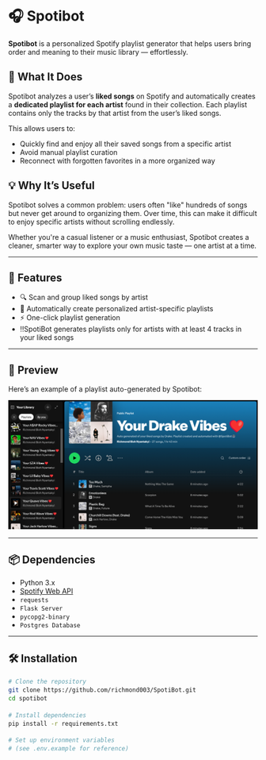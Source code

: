 # 🎧 Spotibot

**Spotibot** is a personalized Spotify playlist generator that helps users bring order and meaning to their music library — effortlessly.

## 🧠 What It Does

Spotibot analyzes a user’s **liked songs** on Spotify and automatically creates a **dedicated playlist for each artist** found in their collection. Each playlist contains only the tracks by that artist from the user’s liked songs.

This allows users to:
- Quickly find and enjoy all their saved songs from a specific artist
- Avoid manual playlist curation
- Reconnect with forgotten favorites in a more organized way

## 💡 Why It’s Useful

Spotibot solves a common problem: users often "like" hundreds of songs but never get around to organizing them. Over time, this can make it difficult to enjoy specific artists without scrolling endlessly.

Whether you're a casual listener or a music enthusiast, Spotibot creates a cleaner, smarter way to explore your own music taste — one artist at a time.

---

## 🚀 Features

- 🔍 Scan and group liked songs by artist  
- 🎵 Automatically create personalized artist-specific playlists  
- ⚡ One-click playlist generation  
- ‼️SpotiBot generates playlists only for artists with at least 4 tracks in your liked songs

---

## 📸 Preview

Here’s an example of a playlist auto-generated by Spotibot:

<p align="center">
    <img src="./static/images/SpotiBot.png" width="700" alt="Spotibot Playlist Screenshot">
</p>

---

## 📦 Dependencies

- Python 3.x  
- [Spotify Web API](https://developer.spotify.com/documentation/web-api/)  
- `requests`  
- `Flask Server`  
- `pycopg2-binary`
- `Postgres Database`

---

## 🛠️ Installation

```bash
# Clone the repository
git clone https://github.com/richmond003/SpotiBot.git
cd spotibot

# Install dependencies
pip install -r requirements.txt

# Set up environment variables
# (see .env.example for reference)

